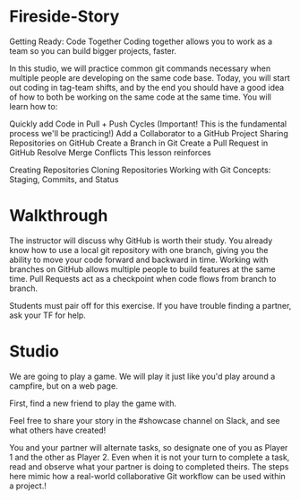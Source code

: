 # Fireside-Story

Getting Ready: Code Together
Coding together allows you to work as a team so you can build bigger projects, faster.

In this studio, we will practice common git commands necessary when multiple people are developing on the same code base. Today, you will start out coding in tag-team shifts, and by the end you should have a good idea of how to both be working on the same code at the same time. You will learn how to:

Quickly add Code in Pull + Push Cycles (Important! This is the fundamental process we'll be practicing!)
Add a Collaborator to a GitHub Project
Sharing Repositories on GitHub
Create a Branch in Git
Create a Pull Request in GitHub
Resolve Merge Conflicts
This lesson reinforces

Creating Repositories
Cloning Repositories
Working with Git Concepts: Staging, Commits, and Status
# Walkthrough
The instructor will discuss why GitHub is worth their study. You already know how to use a local git repository with one branch, giving you the ability to move your code forward and backward in time. Working with branches on GitHub allows multiple people to build features at the same time. Pull Requests act as a checkpoint when code flows from branch to branch.

Students must pair off for this exercise. If you have trouble finding a partner, ask your TF for help.

# Studio
We are going to play a game. We will play it just like you'd play around a campfire, but on a web page.

First, find a new friend to play the game with.

Feel free to share your story in the #showcase channel on Slack, and see what others have created!

You and your partner will alternate tasks, so designate one of you as Player 1 and the other as Player 2. Even when it is not your turn to complete a task, read and observe what your partner is doing to completed theirs. The steps here mimic how a real-world collaborative Git workflow can be used within a project.!

